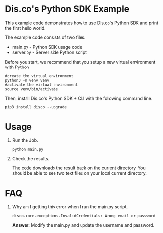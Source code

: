# Dis.co's Python SDK Example

This example code demonstrates how to use Dis.co's Python SDK and print the first hello world.

The example code consists of two files.

- main.py - Python SDK usage code
- server.py - Server side Python script 

Before you start, we recommend that you setup a new virtual environment with Python

```
#create the virtual environment
python3 -m venv venv 
#activate the virtual environment
source venv/bin/activate
``` 

Then, install Dis.co's Python SDK + CLI with the following command line.

```
pip3 install disco --upgrade
```

# Usage
1. Run the Job. 

	```
	python main.py
	```

2. Check the results.

	The code downloads the result back on the current directory. You should be able to see two text files on your local current directory. 


# FAQ

1. Why am I getting this error when I run the main.py script.

	```
	disco.core.exceptions.InvalidCredentials: Wrong email or password
	```

	**Answer**: Modify the main.py and update the username and password. 
